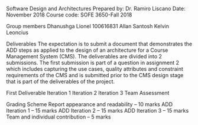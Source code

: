 Software Design and Architectures
Prepared by: Dr. Ramiro Liscano 
Date: November 2018 
Course code: SOFE 3650-Fall 2018

Group members
Dhanushga Lionel 100616831
Allan Santosh
Kelvin Leoncius 

Deliverables
The expectation is to submit a document that demonstrates the ADD steps as applied to the design of an architecture for a Course Management System (CMS). The deliverables are divided into 2 submissions. The first submission is part of a question in assignment 2 which includes capturing the use cases, quality attributes and constraint requirements of the CMS and is submitted prior to the CMS design stage that is part of the deliverables of the project.

First Deliverable
Iteration 1
Iteration 2
Iteration 3
Team Assessment


Grading Scheme
Report appearance and readability – 10 marks
ADD Iteration 1 – 15 marks
ADD Iteration 2 – 15 marks
ADD Iteration 3 – 15 marks
Team and individual contribution – 5 marks
